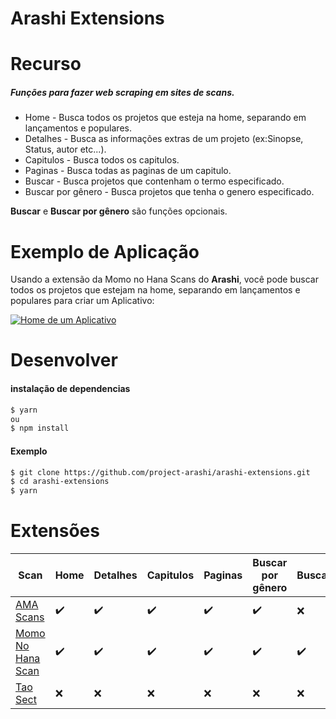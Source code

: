 # Arashi Extensions

# Recurso
##### Funções para fazer web scraping em sites de scans.
- Home - Busca todos os projetos que esteja na home, separando em lançamentos e populares.
- Detalhes - Busca as informações extras de um projeto (ex:Sinopse, Status, autor etc...).
- Capitulos - Busca todos os capitulos.
- Paginas - Busca todas as paginas de um capitulo.
- Buscar - Busca projetos que contenham o termo especificado.
- Buscar por gênero - Busca projetos que tenha o genero especificado.

**Buscar** e **Buscar por gênero** são funções opcionais.

# Exemplo de Aplicação

Usando a extensão da Momo no Hana Scans do **Arashi**, você pode buscar todos os projetos que estejam na home, separando em lançamentos e populares para criar um Aplicativo:

[![Home de um Aplicativo](https://camo.githubusercontent.com/84b528fb13db475b385735b169a500e01845c5e72ef9953ab345c61ab3e5cdee/68747470733a2f2f6d656469612e646973636f72646170702e6e65742f6174746163686d656e74732f3737303436323933353036363836393737322f3935323235353733333930313137323832362f53637265656e73686f745f32303232303331322d3133323334375f4578706f5f476f2e6a70673f77696474683d323236266865696768743d343737)](https://github.com/project-arashi/arashi-ex-app)

# Desenvolver
#### instalação de dependencias
```bash
$ yarn
ou
$ npm install
```

#### Exemplo

```bash
$ git clone https://github.com/project-arashi/arashi-extensions.git
$ cd arashi-extensions
$ yarn 
```

# Extensões
| Scan | Home | Detalhes | Capitulos | Paginas | Buscar por gênero | Buscar | 
| ---- | ---- | -------- | ----- | --------- | ----------------- | ------- |
| [AMA Scans](https://amascan.com/) | ✔️ | ✔️ ️| ✔️ | ✔️ | ✔️ | ❌
| [Momo No Hana Scan](https://www.momonohanascan.com/) | ✔️ | ✔️ ️| ✔️ | ✔️ | ✔️ | ✔️
| [Tao Sect](https://taosect.com/) | ❌ | ❌ ️| ❌ | ❌ | ❌ | ❌